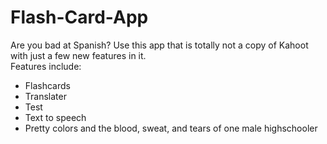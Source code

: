 # Flash-Card-App
Are you bad at Spanish? Use this app that is totally not a copy of Kahoot with just a few new features in it.  
Features include:
- Flashcards
- Translater
- Test
- Text to speech
- Pretty colors and the blood, sweat, and tears of one male highschooler
